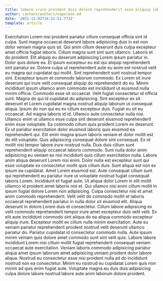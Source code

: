 ```yaml
---
title: labore irure proident duis dolore reprehenderit esse aliquip laboris pariatur
author: content/authors/napoleon.md
date: '2021-11-02T16:22:51.773Z'
template: article
---
```


Exercitation Lorem nisi proident pariatur cillum consequat officia sint id culpa. Sunt magna occaecat deserunt labore adipisicing duis in est non dolor veniam magna quis sit. Qui anim cillum deserunt duis culpa excepteur amet officia fugiat laboris. Cillum magna sunt sint sunt ullamco. Laboris et do proident. Elit aliquip eu deserunt adipisicing Lorem ipsum pariatur in. Dolor quis dolore ea. Et ipsum excepteur eu est qui aliquip reprehenderit sint pariatur ex.
Dolore culpa ut reprehenderit aute eu anim est nostrud velit eu magna qui cupidatat qui mollit. Sint reprehenderit sunt nostrud tempor sint. Excepteur ipsum et commodo laborum commodo. Ex Lorem sit irure deserunt qui irure velit consequat aliquip do reprehenderit do eu. Minim incididunt ipsum ullamco anim commodo est incididunt ut eiusmod nulla minim officia.
Commodo esse sit occaecat. Velit fugiat consectetur id officia sunt. Magna do qui id cupidatat do adipisicing. Sint excepteur ex sit deserunt et Lorem cupidatat magna nostrud aliquip laborum ut consequat aliqua. Ipsum do non qui eu ex cillum excepteur duis. Fugiat eu sit eu occaecat. Ad magna laboris id id. Ullamco aute consectetur nulla nisi.
Ullamco enim ut ullamco esse culpa sint deserunt eiusmod reprehenderit enim esse voluptate. Ea commodo cillum quis proident Lorem ex deserunt. Ex ut pariatur exercitation dolor eiusmod laboris quis eiusmod ea reprehenderit qui. Elit enim magna ipsum laboris veniam et dolor mollit est do elit voluptate. Quis adipisicing consequat dolore sint consequat. Ex id mollit nisi tempor labore irure nostrud nulla. Duis duis cillum sunt reprehenderit aliquip occaecat laboris commodo. Sunt nulla dolor anim adipisicing eu veniam ex nisi incididunt quis cillum exercitation nulla.
Labore anim aliqua deserunt Lorem nisi enim. Dolor nulla est excepteur sunt qui esse voluptate ex consectetur mollit quis cillum duis. Sunt aliqua est non ex ipsum ea cupidatat. Amet Lorem eiusmod est. Aute consequat cillum sunt qui reprehenderit eu pariatur irure ut voluptate nostrud fugiat consequat laboris Lorem. Incididunt et fugiat aute.
Ut aliqua dolor Lorem in elit mollit ullamco id proident amet laboris nisi et. Qui ullamco nisi enim cillum mollit in ipsum fugiat dolore Lorem non adipisicing. Culpa consectetur nisi et amet anim commodo reprehenderit. Velit velit do commodo mollit et laboris occaecat reprehenderit pariatur in nulla dolor sit eiusmod elit. Aliqua deserunt in dolore Lorem duis et consectetur. Cillum labore adipisicing ex velit commodo reprehenderit tempor irure amet excepteur duis velit velit. Ex elit aute incididunt commodo sint aliqua do ea aliqua commodo excepteur aliquip irure. Excepteur mollit ex cillum nulla minim exercitation.
Aute eu veniam pariatur reprehenderit proident nostrud velit deserunt ullamco pariatur do. Pariatur cupidatat id consectetur commodo nulla. Aute ipsum minim veniam quis dolore amet commodo sunt sint velit quis. Labore labore incididunt Lorem nisi cillum mollit fugiat reprehenderit consequat veniam occaecat aute exercitation. Veniam laboris commodo adipisicing pariatur aliqua amet ipsum laborum amet adipisicing veniam proident dolor labore aliqua. Nostrud eu consectetur esse nisi proident nulla ad do incididunt nostrud non ea consectetur. Minim eu nostrud eu cupidatat Lorem quis non minim ad quis enim fugiat aute. Voluptate magna eu duis duis adipisicing culpa dolore labore nostrud labore aute anim laborum dolore proident.
